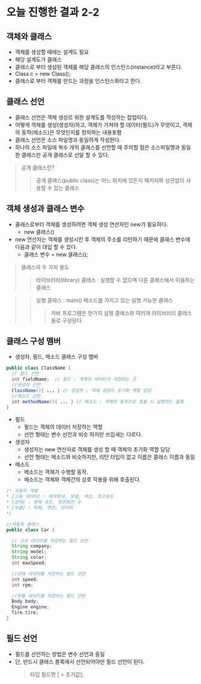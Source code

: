 # 오늘 진행한 결과 2-2

## 객체와 클래스
  * 객체를 생성할 때에는 설계도 필요
  * 해당 설계도가 클래스
  * 클래스로 부터 생성된 객체를 해당 클래스의 인스턴스(instance)라고 부른다.
  * Class c = new Class();
  * 클래스로 부터 객체를 만드는 과정을 인스턴스화라고 한다.

## 클래스 선언
  * 클래스 선언은 객체 생성르 위한 설계도를 작성하는 잡업이다.
  * 어떻게 객체를 생성(생성자)하고, 객체가 가져야 할 데이터(필드)가 무엇이고, 객체의 동작(메소드)은 무엇인지를 정의하는 내용포함
  * 클래스 선언은 소스 파일명과 동일하게 작성한다.
  * 하나의 소스 파일에 복수 개의 클래스를 선언할 때 주의할 점은 소스파일명과 동일한 클래스만 공개 클래스로 선알 할 수 있다.   
  > 공개 클래스란?
  > > 공개 클래스(public class)는 어느 위치에 있든지 패키지와 상관없이 사용할 수 있는 클래스

## 객체 생성과 클래스 변수
  * 클래스로부터 객체를 생성하려면 객체 생성 연산자인 new가 필요하다.
    * new 클래스()
  * new 연산자는 객체를 생성시킨 후 객체의 주소를 리턴하기 때문에 클래스 변수에 다음과 같이 대입 할 수 있다.
    * 클래스 변수 = new 클래스();
  > 클래스의 두 가지 용도
  > > 라이브러리(library) 클래스 : 실행할 수 없으며 다른 클래스에서 이용하는 클래스
  
  > > 실행 클래스 : main() 메소드를 가지고 있는 실행 가능한 클래스
  > > > 자바 프로그램은 한가지 실행 클래스와 여러개 라이브러리 클래스들로 구성된다.

## 클래스 구성 멤버
 * 생성자, 필드, 메소드 클래스 구성 멤버
```java
public class ClassName {
  // 필드 선언
  int fieldName;  // 필드 : 객체의 데이터가 저장되는 곳
  //생성자 선언
  ClassName(){ ... } // 생성자 : 객체 생성시 초기화 역할 담당
  //메소드 선언
  int methodName(){ ... } // 메소드 : 객체의 동작으로 호출 시 실행하는 블록
}
```
 * 필드
   * 필드는 객체의 데이터 저장하는 역할
   * 선언 형태는 변수 선언과 비슷 하지만 쓰임새는 다르다.
 * 생성자
   * 생성자는 new 연산자로 객체를 생성 할 때 객체의 초기화 역할 담당
   * 선언 형태는 메소드와 비슷하지만, 리턴 타입이 없고 이름은 클래스 이름과 동일
  * 메소드
    * 메소드는 객체가 수행할 동작.
    * 메소드는 객체와 객체간의 상호 작용을 위해 호출된다.
```java
/* 자동자 객체
* [고유 데이터] : 제작회사, 모델, 색상, 최고속도
* [상태] : 현재 속도, 엔진회전 수
* [부품] : 차체, 엔진, 타이어
*/

//자동차 클래스
public class Car {

  // 고유 데이터를 저장하는 필드 선언
  String company;
  String model;
  String color;
  int maxSpeed;

  //상태 데이터를 저장하는 필드 선언
  int speed;
  int rpm;

  //부품 데이터를 저장하는 필드 선언
  Body body;
  Engine engine;
  Tire tire;
}
```
## 필드 선언
 * 필드를 선언하는 방법은 변수 선언과 동일
 * 단, 반드시 클래스 블록에서 선언되어야만 필드 선언이 된다.
   > 타입 필드명 [ = 초기값];
